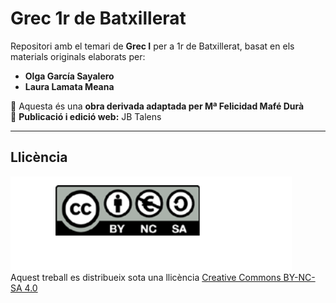 # Grec 1r de Batxillerat

Repositori amb el temari de **Grec I** per a 1r de Batxillerat, basat en els materials originals elaborats per:

- **Olga García Sayalero**
- **Laura Lamata Meana**

📘 Aquesta és una **obra derivada adaptada per Mª Felicidad Mafé Durà**  
📍 **Publicació i edició web:** JB Talens

---

## Llicència

![Llicència CC BY-NC-SA](assets/img/llicencia-cc.png)  
Aquest treball es distribueix sota una llicència [Creative Commons BY-NC-SA 4.0](https://creativecommons.org/licenses/by-nc-sa/4.0/)
